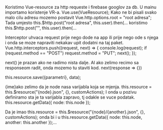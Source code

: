 Koristimo Vue-resource za http requeste i firebase googlov za db.
U mainu importamo koristenje VR-a.
Vue.use(VueResource);
Kako ne bi pisali svako malo cilu adresu mozemo postavit
Vue.http.options.root = "root adresa";
Tada umjesto
this.$http.post("root adresa", this.user).then(...
koristimo
this.$http.post("", this.user).then(...

Interceptor uhvaca request prije nego dode na app ili prije nego ode s njega i onda se moze napraviti nekakav upit dodatni na taj paket.
Vue.http.interceptors.push((request, next) => {
  console.log(request);
  if (request.method == "POST") request.method = "PUT";
  next();
});

next() je prazan ako ne radimo nista dalje. Al ako zelimo recimo sa responseom radit, onda mozemo tu staviti kod.
next(response => {})

this.resource.save({parametri}, data);

{ime}ako zelimo da je node nasa varijabla koja se mjenja.
this.resource = this.$resource("{node}.json", {}, customActions);
I onda u pozivu definiramo sta je ta varijabla zapravo, tj odakle se vuce podatak.
this.resource.getData({ node: this.node });

Da je imao
this.resource = this.$resource("{node}/{another}.json", {}, customActions);
onda bi i u
this.resource.getData({ node: this.node, another: this.another });...